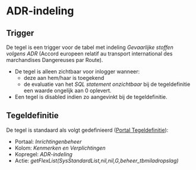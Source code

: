 # ADR-indeling

## Trigger

De tegel is een trigger voor de tabel met indeling _Gevaarlijke stoffen volgens ADR_ (Accord europeen relatif au transport international des marchandises Dangereuses par Route).

- De tegel is alleen zichtbaar voor inlogger wanneer:
  - deze aan hem/haar is toegekend
  - de evaluatie van het _SQL statement onzichtbaar_ bij de tegeldefinitie een waarde ongelijk aan 0 oplevert.
- Een tegel is disabled indien zo aangevinkt bij de tegeldefinitie.

## Tegeldefinitie

De tegel is standaard als volgt gedefinieerd ([Portal Tegeldefinitie](/instellen_inrichten/portaldefinitie/portal_tegel.md)):

- Portaal: _Inrichtingenbeheer_
- Kolom: _Kenmerken en Verplichtingen_
- Kopregel: _ADR-indeling_
- Actie: _getFlexList(SysStandardList,nil,nil,G,beheer_tbmiladropslag)_

